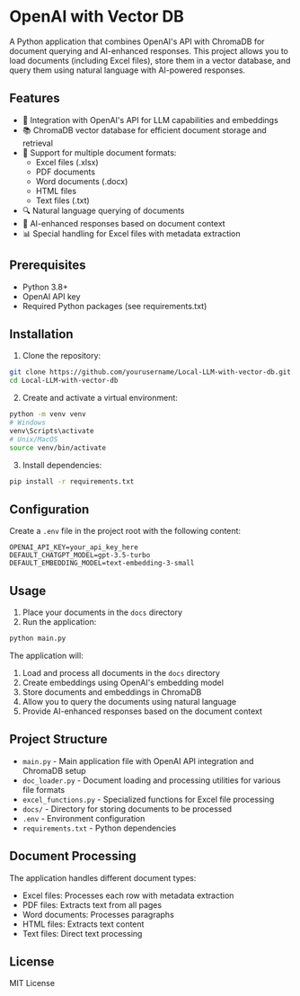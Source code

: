 # OpenAI with Vector DB

A Python application that combines OpenAI's API with ChromaDB for document querying and AI-enhanced responses. This project allows you to load documents (including Excel files), store them in a vector database, and query them using natural language with AI-powered responses.

## Features

- 🤖 Integration with OpenAI's API for LLM capabilities and embeddings
- 📚 ChromaDB vector database for efficient document storage and retrieval
- 📄 Support for multiple document formats:
  - Excel files (.xlsx)
  - PDF documents
  - Word documents (.docx)
  - HTML files
  - Text files (.txt)
- 🔍 Natural language querying of documents
- 🎯 AI-enhanced responses based on document context
- 📊 Special handling for Excel files with metadata extraction

## Prerequisites

- Python 3.8+
- OpenAI API key
- Required Python packages (see requirements.txt)

## Installation

1. Clone the repository:
```bash
git clone https://github.com/yourusername/Local-LLM-with-vector-db.git
cd Local-LLM-with-vector-db
```

2. Create and activate a virtual environment:
```bash
python -m venv venv
# Windows
venv\Scripts\activate
# Unix/MacOS
source venv/bin/activate
```

3. Install dependencies:
```bash
pip install -r requirements.txt
```

## Configuration

Create a `.env` file in the project root with the following content:
```
OPENAI_API_KEY=your_api_key_here
DEFAULT_CHATGPT_MODEL=gpt-3.5-turbo
DEFAULT_EMBEDDING_MODEL=text-embedding-3-small
```

## Usage

1. Place your documents in the `docs` directory
2. Run the application:
```bash
python main.py
```

The application will:
1. Load and process all documents in the `docs` directory
2. Create embeddings using OpenAI's embedding model
3. Store documents and embeddings in ChromaDB
4. Allow you to query the documents using natural language
5. Provide AI-enhanced responses based on the document context

## Project Structure

- `main.py` - Main application file with OpenAI API integration and ChromaDB setup
- `doc_loader.py` - Document loading and processing utilities for various file formats
- `excel_functions.py` - Specialized functions for Excel file processing
- `docs/` - Directory for storing documents to be processed
- `.env` - Environment configuration
- `requirements.txt` - Python dependencies

## Document Processing

The application handles different document types:
- Excel files: Processes each row with metadata extraction
- PDF files: Extracts text from all pages
- Word documents: Processes paragraphs
- HTML files: Extracts text content
- Text files: Direct text processing

## License

MIT License 
